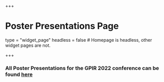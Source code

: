 +++
# Poster Presentations Page
type = "widget_page"
headless = false  # Homepage is headless, other widget pages are not.


+++
<h3> All Poster Presentations for the GPIR 2022 conference can be found <a href="https://drive.google.com/drive/folders/1boVjrZn9oShy1rJT8BsmayWKk2mhWHMF">here</a> </h3>
